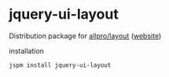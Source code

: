 # jquery-ui-layout

Distribution package for [allpro/layout](https://github.com/allpro/layout) ([website](http://layout.jquery-dev.com/))

installation

    jspm install jquery-ui-layout
